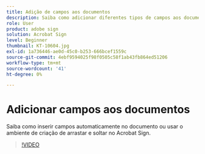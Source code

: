 ```yaml
---
title: Adição de campos aos documentos
description: Saiba como adicionar diferentes tipos de campos aos documentos
role: User
product: adobe sign
solution: Acrobat Sign
level: Beginner
thumbnail: KT-10604.jpg
exl-id: 1a736446-ae0d-45c0-b253-666bcef1559c
source-git-commit: 4ebf9594025f98f0505c58f1ab43fb864ed51206
workflow-type: tm+mt
source-wordcount: '41'
ht-degree: 0%

---
```


# Adicionar campos aos documentos

Saiba como inserir campos automaticamente no documento ou usar o ambiente de criação de arrastar e soltar no Acrobat Sign.

>[!VIDEO](https://video.tv.adobe.com/v/346620?quality=12&learn=on&hidetitle=true)

